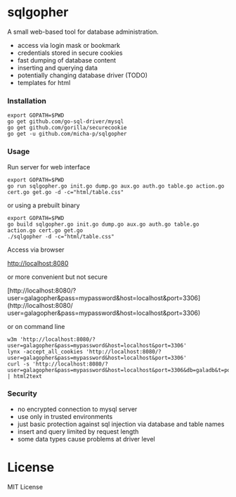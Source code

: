 # sqlgopher

A small web-based tool for database administration.

- access via login mask or bookmark
- credentials stored in secure cookies
- fast dumping of database content
- inserting and querying data
- potentially changing database driver (TODO)
- templates for html

### Installation

    export GOPATH=$PWD
    go get github.com/go-sql-driver/mysql
    go get github.com/gorilla/securecookie
    go get -u github.com/micha-p/sqlgopher

### Usage

Run server for web interface

    export GOPATH=$PWD
    go run sqlgopher.go init.go dump.go aux.go auth.go table.go action.go cert.go get.go -d -c="html/table.css"

or using a prebuilt binary

    export GOPATH=$PWD
    go build sqlgopher.go init.go dump.go aux.go auth.go table.go action.go cert.go get.go
    ./sqlgopher -d -c="html/table.css"


Access via browser

   [http://localhost:8080](http://localhost:8080)

or more convenient but not secure

   [http://localhost:8080/?user=galagopher&pass=mypassword&host=localhost&port=3306](http://localhost:8080/     user=galagopher&pass=mypassword&host=localhost&port=3306)

or on command line

    w3m 'http://localhost:8080/?user=galagopher&pass=mypassword&host=localhost&port=3306'
    lynx -accept_all_cookies 'http://localhost:8080/?user=galagopher&pass=mypassword&host=localhost&port=3306'
    curl -s 'http://localhost:8080/?user=galagopher&pass=mypassword&host=localhost&port=3306&db=galadb&t=posts' | html2text 

### Security

- no encrypted connection to mysql server
- use only in trusted environments
- just basic protection against sql injection via database and table names
- insert and query limited by request length
- some data types cause problems at driver level

# License

MIT License
